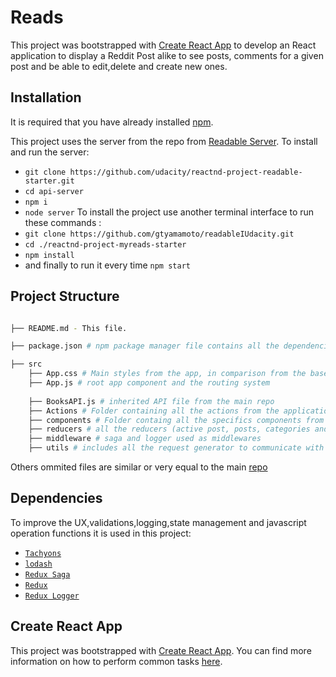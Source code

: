 

# Reads



This project was bootstrapped with [Create React App](https://github.com/facebook/create-react-app) 
to develop an React application to display a Reddit Post alike to see posts, comments for a given post and be able to edit,delete and create new ones.



## Installation
It is required that you have already installed [npm](https://www.npmjs.com/get-npm).

This project uses the server from the repo from [Readable Server](https://github.com/udacity/reactnd-project-readable-starter).
To install and run the server:
* `git clone https://github.com/udacity/reactnd-project-readable-starter.git`
* `cd api-server`
* `npm i`
* `node server`
To install the project use another terminal interface to run these commands :
* `git clone https://github.com/gtyamamoto/readableIUdacity.git`
* `cd ./reactnd-project-myreads-starter`
* `npm install`
* and finally to run it every time `npm start`

## Project Structure
```bash

├── README.md - This file.

├── package.json # npm package manager file contains all the dependencies from the project

├── src
    ├── App.css # Main styles from the app, in comparison from the base repo, was added some styling for the alert component.
    ├── App.js # root app component and the routing system 
  
    ├── BooksAPI.js # inherited API file from the main repo
    ├── Actions # Folder containing all the actions from the application, using redux saga approach for async data
    ├── components # Folder containg all the specifics components from the application
    ├── reducers # all the reducers (active post, posts, categories and comments) from redux part
    ├── middleware # saga and logger used as middlewares
    ├── utils # includes all the request generator to communicate with the API

```

Others ommited files are similar or very equal to the main [repo](https://github.com/udacity/reactnd-project-myreads-starter)

## Dependencies

To improve the UX,validations,logging,state management and javascript operation functions it is used in this project:

* [`Tachyons`](http://tachyons.io/docs/)
* [`lodash`](https://lodash.com/docs/4.17.10)
* [`Redux Saga`](https://redux-saga.js.org/)
* [`Redux`](https://redux.js.org/)
* [`Redux Logger`](https://github.com/LogRocket/redux-logger)




## Create React App

This project was bootstrapped with [Create React App](https://github.com/facebookincubator/create-react-app). You can find more information on how to perform common tasks [here](https://github.com/facebookincubator/create-react-app/blob/master/packages/react-scripts/template/README.md).



